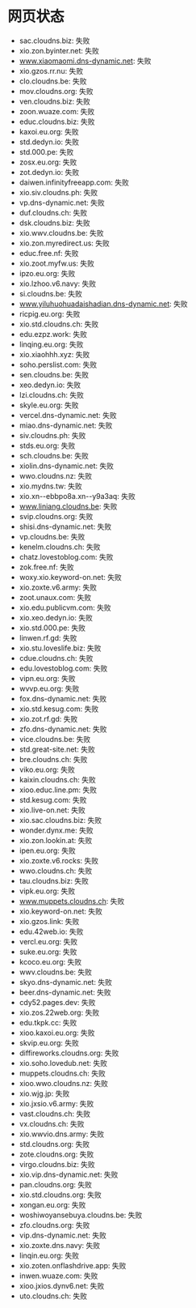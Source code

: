 # 网页状态
- sac.cloudns.biz: 失败
- xio.zon.byinter.net: 失败
- www.xiaomaomi.dns-dynamic.net: 失败
- xio.gzos.rr.nu: 失败
- clo.cloudns.be: 失败
- mov.cloudns.org: 失败
- ven.cloudns.biz: 失败
- zoon.wuaze.com: 失败
- educ.cloudns.biz: 失败
- kaxoi.eu.org: 失败
- std.dedyn.io: 失败
- std.000.pe: 失败
- zosx.eu.org: 失败
- zot.dedyn.io: 失败
- daiwen.infinityfreeapp.com: 失败
- xio.siv.cloudns.ph: 失败
- vp.dns-dynamic.net: 失败
- duf.cloudns.ch: 失败
- dsk.cloudns.biz: 失败
- xio.wwv.cloudns.be: 失败
- xio.zon.myredirect.us: 失败
- educ.free.nf: 失败
- xio.zoot.myfw.us: 失败
- ipzo.eu.org: 失败
- xio.lzhoo.v6.navy: 失败
- si.cloudns.be: 失败
- www.yiluhuohuadaishadian.dns-dynamic.net: 失败
- ricpig.eu.org: 失败
- xio.std.cloudns.ch: 失败
- edu.ezpz.work: 失败
- linqing.eu.org: 失败
- xio.xiaohhh.xyz: 失败
- soho.perslist.com: 失败
- sen.cloudns.be: 失败
- xeo.dedyn.io: 失败
- lzi.cloudns.ch: 失败
- skyle.eu.org: 失败
- vercel.dns-dynamic.net: 失败
- miao.dns-dynamic.net: 失败
- siv.cloudns.ph: 失败
- stds.eu.org: 失败
- sch.cloudns.be: 失败
- xiolin.dns-dynamic.net: 失败
- wwo.cloudns.nz: 失败
- xio.mydns.tw: 失败
- xio.xn--ebbpo8a.xn--y9a3aq: 失败
- www.liniang.cloudns.be: 失败
- svip.cloudns.org: 失败
- shisi.dns-dynamic.net: 失败
- vp.cloudns.be: 失败
- kenelm.cloudns.ch: 失败
- chatz.lovestoblog.com: 失败
- zok.free.nf: 失败
- woxy.xio.keyword-on.net: 失败
- xio.zoxte.v6.army: 失败
- zoot.unaux.com: 失败
- xio.edu.publicvm.com: 失败
- xio.xeo.dedyn.io: 失败
- xio.std.000.pe: 失败
- linwen.rf.gd: 失败
- xio.stu.loveslife.biz: 失败
- cdue.cloudns.ch: 失败
- edu.lovestoblog.com: 失败
- vipn.eu.org: 失败
- wvvp.eu.org: 失败
- fox.dns-dynamic.net: 失败
- xio.std.kesug.com: 失败
- xio.zot.rf.gd: 失败
- zfo.dns-dynamic.net: 失败
- vice.cloudns.be: 失败
- std.great-site.net: 失败
- bre.cloudns.ch: 失败
- viko.eu.org: 失败
- kaixin.cloudns.ch: 失败
- xioo.educ.line.pm: 失败
- std.kesug.com: 失败
- xio.live-on.net: 失败
- xio.sac.cloudns.biz: 失败
- wonder.dynx.me: 失败
- xio.zon.lookin.at: 失败
- ipen.eu.org: 失败
- xio.zoxte.v6.rocks: 失败
- wwo.cloudns.ch: 失败
- tau.cloudns.biz: 失败
- vipk.eu.org: 失败
- www.muppets.cloudns.ch: 失败
- xio.keyword-on.net: 失败
- xio.gzos.link: 失败
- edu.42web.io: 失败
- vercl.eu.org: 失败
- suke.eu.org: 失败
- kcoco.eu.org: 失败
- wwv.cloudns.be: 失败
- skyo.dns-dynamic.net: 失败
- beer.dns-dynamic.net: 失败
- cdy52.pages.dev: 失败
- xio.zos.22web.org: 失败
- edu.tkpk.cc: 失败
- xioo.kaxoi.eu.org: 失败
- skvip.eu.org: 失败
- diffireworks.cloudns.org: 失败
- xio.soho.lovedub.net: 失败
- muppets.cloudns.ch: 失败
- xioo.wwo.cloudns.nz: 失败
- xio.wjg.jp: 失败
- xio.jxsio.v6.army: 失败
- vast.cloudns.ch: 失败
- vx.cloudns.ch: 失败
- xio.wwvio.dns.army: 失败
- std.cloudns.org: 失败
- zote.cloudns.org: 失败
- virgo.cloudns.biz: 失败
- xio.vip.dns-dynamic.net: 失败
- pan.cloudns.org: 失败
- xio.std.cloudns.org: 失败
- xongan.eu.org: 失败
- woshiwoyansebuya.cloudns.be: 失败
- zfo.cloudns.org: 失败
- vip.dns-dynamic.net: 失败
- xio.zoxte.dns.navy: 失败
- linqin.eu.org: 失败
- xio.zoten.onflashdrive.app: 失败
- inwen.wuaze.com: 失败
- xioo.jxios.dynv6.net: 失败
- uto.cloudns.ch: 失败
